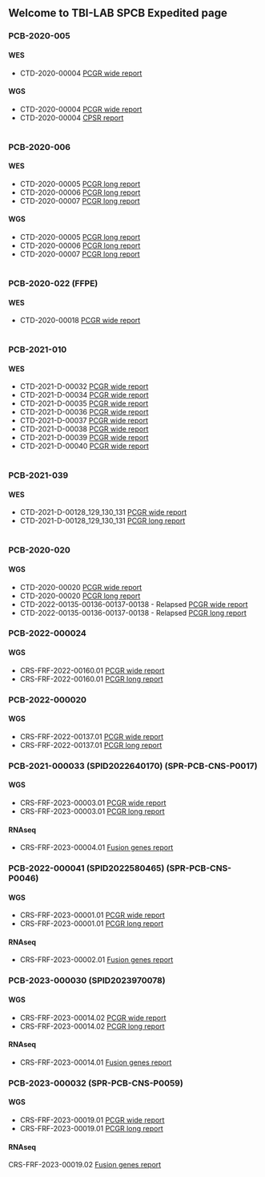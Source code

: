 ## Welcome to TBI-LAB SPCB Expedited page

### PCB-2020-005
#### WES
* CTD-2020-00004 [PCGR wide report](PCB-2020-005_CTD-2020-00004.pcgr_acmg.grch37.flexdb.html)

#### WGS
* CTD-2020-00004 [PCGR wide report](PCB-2020-005.WGS.PASSED.pcgr_acmg.grch37.flexdb.html)
* CTD-2020-00004 [CPSR report](WGS_PCB-2020-005-BLD-2020-00354.cpsr.grch38.html)
<br/><br/> 

### PCB-2020-006
#### WES
* CTD-2020-00005 [PCGR long report](PCB-2020-006-CTD-2020-00005.pcgr_acmg.grch37.html) 
* CTD-2020-00006 [PCGR long report](PCB-2020-006-CTD-2020-00006.pcgr_acmg.grch37.html)
* CTD-2020-00007 [PCGR long report](PCB-2020-006-CTD-2020-00007.pcgr_acmg.grch37.html) 
#### WGS
* CTD-2020-00005 [PCGR long report](PCB-2020-006-CTD-2020-00005.pcgr_acmg.grch37.html) 
* CTD-2020-00006 [PCGR long report](PCB-2020-006-CTD-2020-00006_WGS.pcgr_acmg.grch37.html) 
* CTD-2020-00007 [PCGR long report](PCB-2020-006-CTD-2020-00007_WGS.pcgr_acmg.grch37.html) 
<br/><br/>

### PCB-2020-022 (FFPE)
#### WES
* CTD-2020-00018 [PCGR wide report](PCB-2020-022.pcgr_acmg.grch37.flexdb.html) 
<br/><br/>

### PCB-2021-010
#### WES
* CTD-2021-D-00032 [PCGR wide report](WES_PCB-2021-010-CTD-2021-D-00032.pcgr_acmg.grch37.flexdb.html)
* CTD-2021-D-00034 [PCGR wide report](WES_PCB-2021-010-CTD-2021-D-00034.pcgr_acmg.grch37.flexdb.html)
* CTD-2021-D-00035 [PCGR wide report](WES_PCB-2021-010-CTD-2021-D-00035.pcgr_acmg.grch37.flexdb.html)
* CTD-2021-D-00036 [PCGR wide report](WES_PCB-2021-010-CTD-2021-D-00036.pcgr_acmg.grch37.flexdb.html)
* CTD-2021-D-00037 [PCGR wide report](WES_PCB-2021-010-CTD-2021-D-00037.pcgr_acmg.grch37.flexdb.html)
* CTD-2021-D-00038 [PCGR wide report](WES_PCB-2021-010-CTD-2021-D-00038.pcgr_acmg.grch37.flexdb.html)
* CTD-2021-D-00039 [PCGR wide report](WES_PCB-2021-010-CTD-2021-D-00039.pcgr_acmg.grch37.flexdb.html) 
* CTD-2021-D-00040 [PCGR wide report](WES_PCB-2021-010-CTD-2021-D-00040.pcgr_acmg.grch37.flexdb.html) 
<br/><br/>

### PCB-2021-039
#### WES
* CTD-2021-D-00128_129_130_131 [PCGR wide report](WES_PCB-2021-039.pcgr_acmg.grch37.flexdb.html)
* CTD-2021-D-00128_129_130_131 [PCGR long report](WES_PCB-2021-039.pcgr_acmg.grch37.html)
<br/><br/>

### PCB-2020-020
#### WGS
* CTD-2020-00020 [PCGR wide report](WGS_PCB-2020-20-CTD.pcgr_acmg.grch37.flexdb.html)
* CTD-2020-00020 [PCGR long report](WGS_PCB-2020-20-CTD.pcgr_acmg.grch37.html)
* CTD-2022-00135-00136-00137-00138 - Relapsed [PCGR wide report](WGS_PCB-2020-020-CTD-2022R.pcgr_acmg.grch37.flexdb.html)
* CTD-2022-00135-00136-00137-00138 - Relapsed [PCGR long report](WGS_PCB-2020-020-CTD-2022R.pcgr_acmg.grch37.html)

### PCB-2022-000024
#### WGS
* CRS-FRF-2022-00160.01 [PCGR wide report](CRS-FRF-2022-00160.01.pcgr_acmg.grch37.flexdb.html)
* CRS-FRF-2022-00160.01 [PCGR long report](CRS-FRF-2022-00160.01.pcgr_acmg.grch37.html)

### PCB-2022-000020
#### WGS
* CRS-FRF-2022-00137.01 [PCGR wide report](CRS-FRF-2022-00137.01.pcgr_acmg.grch37.flexdb.html)
* CRS-FRF-2022-00137.01 [PCGR long report](CRS-FRF-2022-00137.01.pcgr_acmg.grch37.html)

### PCB-2021-000033 (SPID2022640170) (SPR-PCB-CNS-P0017)
#### WGS
* CRS-FRF-2023-00003.01 [PCGR wide report](SPID2022640170_PT.pcgr_acmg.grch38.flexdb.html)
* CRS-FRF-2023-00003.01 [PCGR long report](SPID2022640170_PT.pcgr_acmg.grch38.html)
#### RNAseq
* CRS-FRF-2023-00004.01 [Fusion genes report](SPR-PCB-CNS-P0017_fusion.html)

### PCB-2022-000041 (SPID2022580465) (SPR-PCB-CNS-P0046)
#### WGS
* CRS-FRF-2023-00001.01 [PCGR wide report](SPID2022580465_PT.pcgr_acmg.grch38.flexdb.html)
* CRS-FRF-2023-00001.01 [PCGR long report](SPID2022580465_PT.pcgr_acmg.grch38.html)
#### RNAseq
* CRS-FRF-2023-00002.01 [Fusion genes report](SPR-PCB-CNS-P0046_fusion.html)

### PCB-2023-000030 (SPID2023970078)
#### WGS
* CRS-FRF-2023-00014.02 [PCGR wide report](SPID2023970078_PT.pcgr_acmg.grch38.flexdb.html)
* CRS-FRF-2023-00014.02 [PCGR long report](SPID2023970078_PT.pcgr_acmg.grch38.html)
#### RNAseq
* CRS-FRF-2023-00014.01 [Fusion genes report](PCB-2023-000030_fusion.html)

### PCB-2023-000032 (SPR-PCB-CNS-P0059)
#### WGS
* CRS-FRF-2023-00019.01 [PCGR wide report](SPR-PCB-CNS-P0059_PT.pcgr_acmg.grch38.flexdb.html)
* CRS-FRF-2023-00019.01 [PCGR long report](SPR-PCB-CNS-P0059_PT.pcgr_acmg.grch38.html)
#### RNAseq 
CRS-FRF-2023-00019.02 [Fusion genes report](PCB-2023-000032/SPR-PCB-CNS-P0059-PT-04-F-R-01.html)
